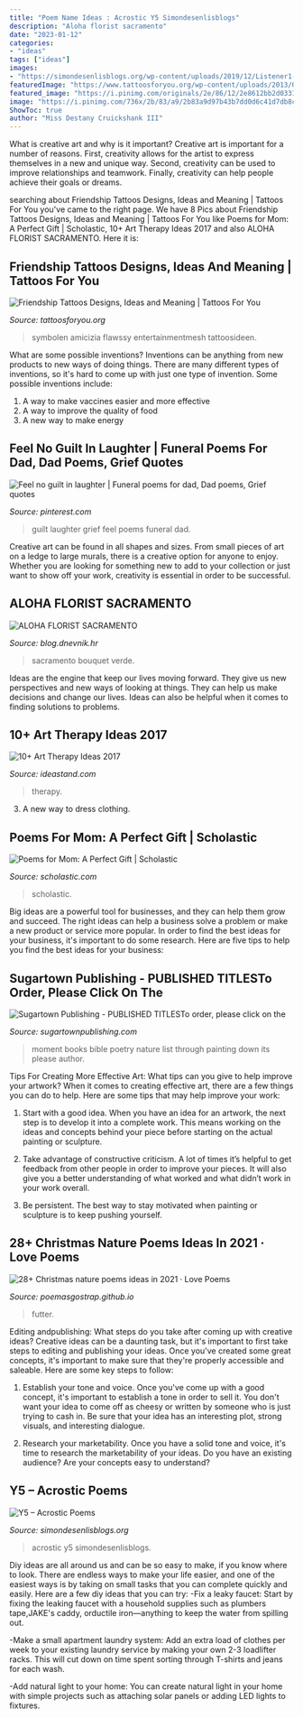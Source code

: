 ```yaml
---
title: "Poem Name Ideas : Acrostic Y5 Simondesenlisblogs"
description: "Aloha florist sacramento"
date: "2023-01-12"
categories:
- "ideas"
tags: ["ideas"]
images:
- "https://simondesenlisblogs.org/wp-content/uploads/2019/12/Listener1-scaled.jpg"
featuredImage: "https://www.tattoosforyou.org/wp-content/uploads/2013/09/Friendship-Tattoos.jpg"
featured_image: "https://i.pinimg.com/originals/2e/86/12/2e8612bb2d033193465034aeff6e071a.jpg"
image: "https://i.pinimg.com/736x/2b/83/a9/2b83a9d97b43b7dd0d6c41d7db8c85b5--grief-laughter.jpg"
ShowToc: true
author: "Miss Destany Cruickshank III"
---
```



What is creative art and why is it important?
Creative art is important for a number of reasons. First, creativity allows for the artist to express themselves in a new and unique way. Second, creativity can be used to improve relationships and teamwork. Finally, creativity can help people achieve their goals or dreams.

	

		
searching about Friendship Tattoos Designs, Ideas and Meaning | Tattoos For You you've came to the right page. We have 8 Pics about Friendship Tattoos Designs, Ideas and Meaning | Tattoos For You like Poems for Mom: A Perfect Gift | Scholastic, 10+ Art Therapy Ideas 2017 and also ALOHA FLORIST SACRAMENTO. Here it is:
		
    
## Friendship Tattoos Designs, Ideas And Meaning | Tattoos For You

<img loading=lazy src="https://www.tattoosforyou.org/wp-content/uploads/2013/09/Friendship-Tattoos.jpg" onerror="this.onerror=null;this.src='https://tse3.mm.bing.net/th?id=OIP.unqMYKqcLFkVE8dovIRxRAHaLI&amp;pid=15.1';" alt="Friendship Tattoos Designs, Ideas and Meaning | Tattoos For You">

_Source: tattoosforyou.org_

>symbolen amicizia flawssy entertainmentmesh tattoosideen. 

	

What are some possible inventions?
Inventions can be anything from new products to new ways of doing things. There are many different types of inventions, so it's hard to come up with just one type of invention. Some possible inventions include:
1. A way to make vaccines easier and more effective
2. A way to improve the quality of food
3. A new way to make energy

    
## Feel No Guilt In Laughter | Funeral Poems For Dad, Dad Poems, Grief Quotes

<img loading=lazy src="https://i.pinimg.com/736x/2b/83/a9/2b83a9d97b43b7dd0d6c41d7db8c85b5--grief-laughter.jpg" onerror="this.onerror=null;this.src='https://tse3.mm.bing.net/th?id=OIP.ipSsS6SJwuqLnGbCxaQxSgHaHa&amp;pid=15.1';" alt="Feel no guilt in laughter | Funeral poems for dad, Dad poems, Grief quotes">

_Source: pinterest.com_

>guilt laughter grief feel poems funeral dad. 

	

Creative art can be found in all shapes and sizes. From small pieces of art on a ledge to large murals, there is a creative option for anyone to enjoy. Whether you are looking for something new to add to your collection or just want to show off your work, creativity is essential in order to be successful.

    
## ALOHA FLORIST SACRAMENTO

<img loading=lazy src="http://bit.ly/pAl5SM" onerror="this.onerror=null;this.src='https://tse2.mm.bing.net/th?id=OIP.lycazRfQW6FxEP2T95zNpQHaE8&amp;pid=15.1';" alt="ALOHA FLORIST SACRAMENTO">

_Source: blog.dnevnik.hr_

>sacramento bouquet verde. 

	

Ideas are the engine that keep our lives moving forward. They give us new perspectives and new ways of looking at things. They can help us make decisions and change our lives. Ideas can also be helpful when it comes to finding solutions to problems.

    
## 10+ Art Therapy Ideas 2017

<img loading=lazy src="https://ideastand.com/wp-content/uploads/2014/05/art-therapy-ideas/12-art-therapy-ideas.jpg" onerror="this.onerror=null;this.src='https://tse1.mm.bing.net/th?id=OIP.7hIxjGXegd7aaFnlzaj2qAHaLc&amp;pid=15.1';" alt="10+ Art Therapy Ideas 2017">

_Source: ideastand.com_

>therapy. 

	

3. A new way to dress clothing.

    
## Poems For Mom: A Perfect Gift | Scholastic

<img loading=lazy src="http://www.scholastic.com/content/dam/teachers/blogs/julie-ballew/migrated-files/mom_cover.jpg" onerror="this.onerror=null;this.src='https://tse4.mm.bing.net/th?id=OIP.oPb6R2hp1ZEvkrALqF2gYwHaF8&amp;pid=15.1';" alt="Poems for Mom: A Perfect Gift | Scholastic">

_Source: scholastic.com_

>scholastic. 

	

Big ideas are a powerful tool for businesses, and they can help them grow and succeed. The right ideas can help a business solve a problem or make a new product or service more popular. In order to find the best ideas for your business, it's important to do some research. Here are five tips to help you find the best ideas for your business:

    
## Sugartown Publishing - PUBLISHED TITLESTo Order, Please Click On The

<img loading=lazy src="http://sugartownpublishing.com/yahoo_site_admin/assets/images/It_Lasts_a_Moment_Horse_Final_Cover.336114602_std.jpg" onerror="this.onerror=null;this.src='https://tse2.mm.bing.net/th?id=OIP.jJweOkIiFGn-a352LxDA6wAAAA&amp;pid=15.1';" alt="Sugartown Publishing - PUBLISHED TITLESTo order, please click on the">

_Source: sugartownpublishing.com_

>moment books bible poetry nature list through painting down its please author. 

	

Tips For Creating More Effective Art: What tips can you give to help improve your artwork?
When it comes to creating effective art, there are a few things you can do to help. Here are some tips that may help improve your work: 
1. Start with a good idea. When you have an idea for an artwork, the next step is to develop it into a complete work. This means working on the ideas and concepts behind your piece before starting on the actual painting or sculpture. 

2. Take advantage of constructive criticism. A lot of times it’s helpful to get feedback from other people in order to improve your pieces. It will also give you a better understanding of what worked and what didn’t work in your work overall. 

3. Be persistent. The best way to stay motivated when painting or sculpture is to keep pushing yourself.

    
## 28+ Christmas Nature Poems Ideas In 2021 · Love Poems

<img loading=lazy src="https://i.pinimg.com/originals/2e/86/12/2e8612bb2d033193465034aeff6e071a.jpg" onerror="this.onerror=null;this.src='https://tse1.mm.bing.net/th?id=OIP.NHYurDGnzl38475wstWe1gHaJ4&amp;pid=15.1';" alt="28+ Christmas nature poems ideas in 2021 · Love Poems">

_Source: poemasgostrap.github.io_

>futter. 

	

Editing andpublishing: What steps do you take after coming up with creative ideas?
Creative ideas can be a daunting task, but it's important to first take steps to editing and publishing your ideas. Once you've created some great concepts, it's important to make sure that they're properly accessible and saleable. Here are some key steps to follow:
1. Establish your tone and voice. Once you've come up with a good concept, it's important to establish a tone in order to sell it. You don't want your idea to come off as cheesy or written by someone who is just trying to cash in. Be sure that your idea has an interesting plot, strong visuals, and interesting dialogue.

2. Research your marketability. Once you have a solid tone and voice, it's time to research the marketability of your ideas. Do you have an existing audience? Are your concepts easy to understand?

    
## Y5 – Acrostic Poems

<img loading=lazy src="https://simondesenlisblogs.org/wp-content/uploads/2019/12/Listener1-scaled.jpg" onerror="this.onerror=null;this.src='https://tse3.mm.bing.net/th?id=OIP.urkgbwyYLc5LlYWl_5YyOwHaJ4&amp;pid=15.1';" alt="Y5 – Acrostic Poems">

_Source: simondesenlisblogs.org_

>acrostic y5 simondesenlisblogs. 

	

Diy ideas are all around us and can be so easy to make, if you know where to look.
There are endless ways to make your life easier, and one of the easiest ways is by taking on small tasks that you can complete quickly and easily. Here are a few diy ideas that you can try:
-Fix a leaky faucet: Start by fixing the leaking faucet with a household supplies such as plumbers tape,JAKE's caddy, orductile iron—anything to keep the water from spilling out.

-Make a small apartment laundry system: Add an extra load of clothes per week to your existing laundry service by making your own 2-3 loadlifter racks. This will cut down on time spent sorting through T-shirts and jeans for each wash.

-Add natural light to your home: You can create natural light in your home with simple projects such as attaching solar panels or adding LED lights to fixtures.

